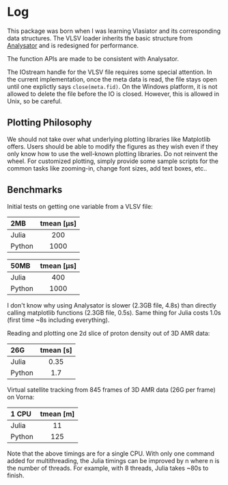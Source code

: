 # Log

This package was born when I was learning Vlasiator and its corresponding data structures.
The VLSV loader inherits the basic structure from [Analysator](https://github.com/fmihpc/analysator) and is redesigned for performance.

The function APIs are made to be consistent with Analysator.

The IOstream handle for the VLSV file requires some special attention.
In the current implementation, once the meta data is read, the file stays open until one explictly says `close(meta.fid)`.
On the Windows platform, it is not allowed to delete the file before the IO is closed.
However, this is allowed in Unix, so be careful.

## Plotting Philosophy

We should not take over what underlying plotting libraries like Matplotlib offers.
Users should be able to modify the figures as they wish even if they only know how to use the well-known plotting libraries.
Do not reinvent the wheel. For customized plotting, simply provide some sample scripts for the common tasks like zooming-in, change font sizes, add text boxes, etc..

## Benchmarks

Initial tests on getting one variable from a VLSV file: 

| 2MB   | tmean [μs] |
|:-------|:---------:|
| Julia  | 200    |
| Python | 1000   |

| 50MB   | tmean [μs] |
|:-------|:---------:|
| Julia  | 400    |
| Python | 1000   |

I don't know why using Analysator is slower (2.3GB file, 4.8s) than directly calling matplotlib functions (2.3GB file, 0.5s).
Same thing for Julia costs 1.0s (first time ~8s including everything).

Reading and plotting one 2d slice of proton density out of 3D AMR data:

| 26G   | tmean [s] |
|:-------|:---------:|
| Julia  | 0.35  |
| Python | 1.7   |

Virtual satellite tracking from 845 frames of 3D AMR data (26G per frame) on Vorna:

| 1 CPU   | tmean [m] |
|:-------|:---------:|
| Julia  | 11    |
| Python | 125   |

Note that the above timings are for a single CPU. With only one command added for multithreading, the Julia timings can be improved by n where n is the number of threads. For example, with 8 threads, Julia takes ~80s to finish.